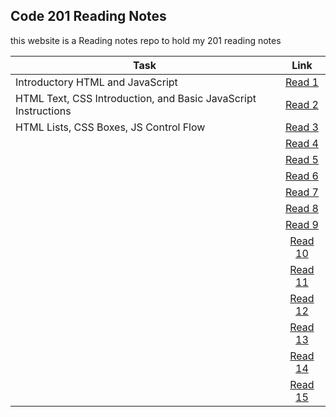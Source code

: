 ## Code 201 Reading Notes

this website is a Reading notes repo to hold my 201 reading notes 

| Task  |  Link |
|---|:-:|
| Introductory HTML and JavaScript | [Read 1](https://osamahanoun.github.io/reading-notes/class-01)  |
| HTML Text, CSS Introduction, and Basic JavaScript Instructions  | [Read 2](https://osamahanoun.github.io/reading-notes/class-02) |
| HTML Lists, CSS Boxes, JS Control Flow  | [Read 3](https://osamahanoun.github.io/reading-notes/class-03) |
|   |[Read 4]()|
|   |[Read 5]()|
|   |[Read 6]()|
|   |[Read 7]()|
|   |[Read 8]()|
|   |[Read 9]()|
|   |[Read 10]()|
|   |[Read 11]()|
|   |[Read 12]()|
|   |[Read 13]()|
|   |[Read 14]()|
|   |[Read 15]()|
